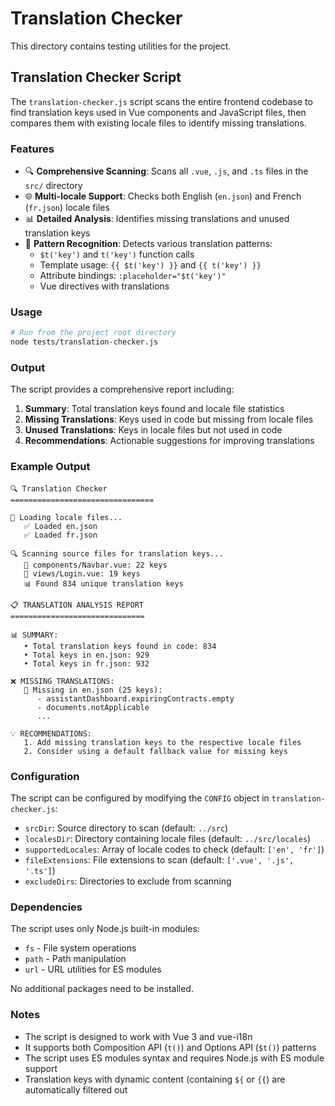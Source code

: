 # Translation Checker

This directory contains testing utilities for the project.

## Translation Checker Script

The `translation-checker.js` script scans the entire frontend codebase to find translation keys used in Vue components and JavaScript files, then compares them with existing locale files to identify missing translations.

### Features

- 🔍 **Comprehensive Scanning**: Scans all `.vue`, `.js`, and `.ts` files in the `src/` directory
- 🌐 **Multi-locale Support**: Checks both English (`en.json`) and French (`fr.json`) locale files
- 📊 **Detailed Analysis**: Identifies missing translations and unused translation keys
- 🎯 **Pattern Recognition**: Detects various translation patterns:
  - `$t('key')` and `t('key')` function calls
  - Template usage: `{{ $t('key') }}` and `{{ t('key') }}`
  - Attribute bindings: `:placeholder="$t('key')"`
  - Vue directives with translations

### Usage

```bash
# Run from the project root directory
node tests/translation-checker.js
```

### Output

The script provides a comprehensive report including:

1. **Summary**: Total translation keys found and locale file statistics
2. **Missing Translations**: Keys used in code but missing from locale files
3. **Unused Translations**: Keys in locale files but not used in code
4. **Recommendations**: Actionable suggestions for improving translations

### Example Output

```
🔍 Translation Checker
================================

📂 Loading locale files...
   ✅ Loaded en.json
   ✅ Loaded fr.json

🔍 Scanning source files for translation keys...
   📄 components/Navbar.vue: 22 keys
   📄 views/Login.vue: 19 keys
   📊 Found 834 unique translation keys

📋 TRANSLATION ANALYSIS REPORT
==============================

📊 SUMMARY:
   • Total translation keys found in code: 834
   • Total keys in en.json: 929
   • Total keys in fr.json: 932

❌ MISSING TRANSLATIONS:
   🔴 Missing in en.json (25 keys):
      - assistantDashboard.expiringContracts.empty
      - documents.notApplicable
      ...

💡 RECOMMENDATIONS:
   1. Add missing translation keys to the respective locale files
   2. Consider using a default fallback value for missing keys
```

### Configuration

The script can be configured by modifying the `CONFIG` object in `translation-checker.js`:

- `srcDir`: Source directory to scan (default: `../src`)
- `localesDir`: Directory containing locale files (default: `../src/locales`)
- `supportedLocales`: Array of locale codes to check (default: `['en', 'fr']`)
- `fileExtensions`: File extensions to scan (default: `['.vue', '.js', '.ts']`)
- `excludeDirs`: Directories to exclude from scanning

### Dependencies

The script uses only Node.js built-in modules:
- `fs` - File system operations
- `path` - Path manipulation
- `url` - URL utilities for ES modules

No additional packages need to be installed.

### Notes

- The script is designed to work with Vue 3 and vue-i18n
- It supports both Composition API (`t()`) and Options API (`$t()`) patterns
- The script uses ES modules syntax and requires Node.js with ES module support
- Translation keys with dynamic content (containing `${` or `{{`) are automatically filtered out

